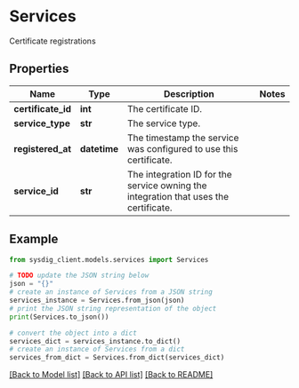 # Services

Certificate registrations

## Properties

Name | Type | Description | Notes
------------ | ------------- | ------------- | -------------
**certificate_id** | **int** | The certificate ID. | 
**service_type** | **str** | The service type. | 
**registered_at** | **datetime** | The timestamp the service was configured to use this certificate. | 
**service_id** | **str** | The integration ID for the service owning the integration that uses the certificate. | 

## Example

```python
from sysdig_client.models.services import Services

# TODO update the JSON string below
json = "{}"
# create an instance of Services from a JSON string
services_instance = Services.from_json(json)
# print the JSON string representation of the object
print(Services.to_json())

# convert the object into a dict
services_dict = services_instance.to_dict()
# create an instance of Services from a dict
services_from_dict = Services.from_dict(services_dict)
```
[[Back to Model list]](../README.md#documentation-for-models) [[Back to API list]](../README.md#documentation-for-api-endpoints) [[Back to README]](../README.md)


